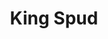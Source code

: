 ---
title: King Spud
permalink: /kingspud/
layout: redirect
redirect: https://harvester.lib.uidaho.edu/posts/2020/09/13/wheres-king-spud.html
refresh: 0
---